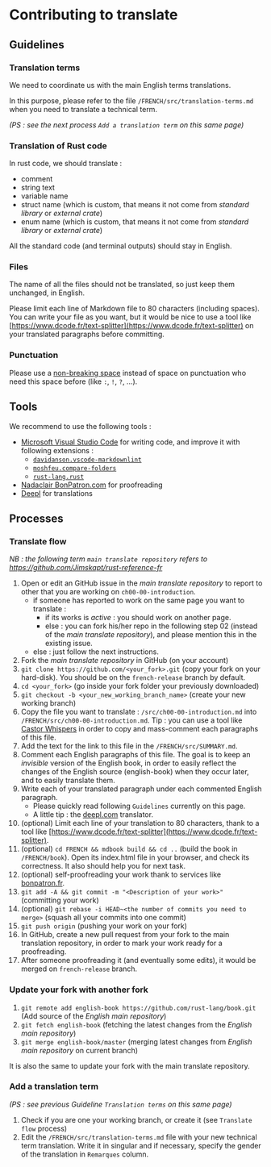 # Contributing to translate

## Guidelines

### Translation terms

We need to coordinate us with the main English terms translations.

In this purpose, please refer to the file `/FRENCH/src/translation-terms.md`
when you need to translate a technical term.

*(PS : see the next process `Add a translation term` on this same page)*

### Translation of Rust code

In rust code, we should translate :

- comment
- string text
- variable name
- struct name (which is custom, that means it not come from *standard library*
  or *external crate*)
- enum name (which is custom, that means it not come from *standard library*
  or *external crate*)

All the standard code (and terminal outputs) should stay in English.

### Files

The name of all the files should not be translated, so just keep them unchanged,
in English.

Please limit each line of Markdown file to 80 characters (including spaces). You
can write your file as you want, but it would be nice to use a tool like
[https://www.dcode.fr/text-splitter](https://www.dcode.fr/text-splitter) on your
translated paragraphs before committing.

### Punctuation

Please use a [non-breaking space](https://en.wikipedia.org/wiki/Non-breaking_space)
instead of space on punctuation who need this space before (like `:`, `!`, `?`,
...).

## Tools

We recommend to use the following tools :

- [Microsoft Visual Studio Code](https://code.visualstudio.com/) for writing
  code, and improve it with following extensions :
    - [`davidanson.vscode-markdownlint`](https://marketplace.visualstudio.com/items?itemName=davidanson.vscode-markdownlint)
    - [`moshfeu.compare-folders`](https://marketplace.visualstudio.com/items?itemName=moshfeu.compare-folders)
    - [`rust-lang.rust`](https://marketplace.visualstudio.com/items?itemName=rust-lang.rust)
- [Nadaclair BonPatron.com](https://bonpatron.com/) for proofreading
- [Deepl](https://www.deepl.com/translator) for translations

## Processes

### Translate flow

*NB : the following term `main translate repository` refers to
<https://github.com/Jimskapt/rust-reference-fr>*

01. Open or edit an GitHub issue in the *main translate repository* to report to
    other that you are working on `ch00-00-introduction`.
      - if someone has reported to work on the same page you want to translate :
        - if its works is *active* : you should work on another page.
        - else : you can fork his/her repo in the following step 02 (instead of
          the *main translate repository*), and please mention this in the
          existing issue.
      - else : just follow the next instructions.
02. Fork the *main translate repository* in GitHub (on your account)
03. `git clone https://github.com/<your_fork>.git`
    (copy your fork on your hard-disk). You should be on the `french-release`
    branch by default.
04. `cd <your_fork>` (go inside your fork folder your previously downloaded)
05. `git checkout -b <your_new_working_branch_name>` (create your new working
    branch)
06. Copy the file you want to translate : `/src/ch00-00-introduction.md` into
    `/FRENCH/src/ch00-00-introduction.md`. Tip : you can use a tool like
    [Castor Whispers](https://github.com/Jimskapt/castor_whispers) in order to
    copy and mass-comment each paragraphs of this file.
07. Add the text for the link to this file in the `/FRENCH/src/SUMMARY.md`.
08. Comment each English paragraphs of this file. The goal is to keep an
    *invisible* version of the English book, in order to easily reflect the
    changes of the English source (english-book) when they occur later, and to
    easily translate them.
09. Write each of your translated paragraph under each commented English
    paragraph.
      - Please quickly read following `Guidelines` currently on this page.
      - A little tip : the [deepl.com](https://www.deepl.com/) translator.
10. (optional) Limit each line of your translation to 80 characters, thank to a
    tool like
    [https://www.dcode.fr/text-splitter](https://www.dcode.fr/text-splitter).
11. (optional) `cd FRENCH && mdbook build && cd ..` (build the book in
    `/FRENCH/book`). Open its index.html file in your browser, and check its
    correctness. It also should help you for next task.
12. (optional) self-proofreading your work thank to services like
    [bonpatron.fr](https://bonpatron.com).
13. `git add -A && git commit -m "<Description of your work>"` (committing your
    work)
14. (optional) `git rebase -i HEAD~<the number of commits you need to merge>`
    (squash all your commits into one commit)
15. `git push origin` (pushing your work on your fork)
16. In GitHub, create a new pull request from your fork to the main translation
    repository, in order to mark your work ready for a proofreading.
17. After someone proofreading it (and eventually some edits), it would be
    merged on `french-release` branch.

### Update your fork with another fork

01. `git remote add english-book https://github.com/rust-lang/book.git`
    (Add source of the *English main repository*)
02. `git fetch english-book` (fetching the latest changes from the *English main
    repository*)
03. `git merge english-book/master` (merging latest changes from *English main
    repository* on current branch)

It is also the same to update your fork with the main translate repository.

### Add a translation term

*(PS : see previous Guideline `Translation terms` on this same page)*

01. Check if you are one your working branch, or create it (see `Translate flow`
    process)
02. Edit the `/FRENCH/src/translation-terms.md` file with your new technical
    term translation. Write it in singular and if necessary, specify the gender
    of the translation in `Remarques` column.
